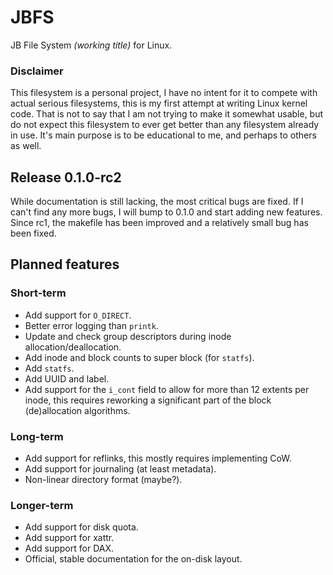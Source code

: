 # JBFS
JB File System _(working title)_ for Linux.

### Disclaimer
This filesystem is a personal project, I have no intent for it to compete with actual serious filesystems,
this is my first attempt at writing Linux kernel code. That is not to say that I am not trying to make
it somewhat usable, but do not expect this filesystem to ever get better than any filesystem already
in use. It's main purpose is to be educational to me, and perhaps to others as well. 

## Release 0.1.0-rc2
While documentation is still lacking, the most critical bugs are fixed. If I can't find any more bugs, I
will bump to 0.1.0 and start adding new features. Since rc1, the makefile has been improved and a relatively
small bug has been fixed.

## Planned features
### Short-term
- Add support for `O_DIRECT`.
- Better error logging than `printk`.
- Update and check group descriptors during inode allocation/deallocation.
- Add inode and block counts to super block (for `statfs`).
- Add `statfs`.
- Add UUID and label.
- Add support for the `i_cont` field to allow for more than 12 extents per inode, this requires reworking
  a significant part of the block (de)allocation algorithms.
### Long-term
- Add support for reflinks, this mostly requires implementing CoW.
- Add support for journaling (at least metadata).
- Non-linear directory format (maybe?).
### Longer-term
- Add support for disk quota.
- Add support for xattr.
- Add support for DAX.
- Official, stable documentation for the on-disk layout.
